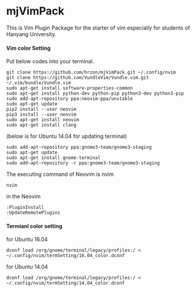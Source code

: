 # mjVimPack

This is Vim Plugin Package for the starter of vim especially for students of Hanyang University.

#### Vim color Setting

Put below codes into your terminal.

<pre><code>git clone https://github.com/hrzon/mjVimPack.git ~/.config/nvim  
git clone https://github.com/VundleVim/Vundle.vim.git ~/.vim/bundle/Vundle.vim 
sudo apt-get install software-properties-common
sudo apt-get install python-dev python-pip python3-dev python3-pip
sudo add-apt-repository ppa:neovim-ppa/unstable
sudo apt-get update
pip2 install --user neovim
pip3 install --user neovim
sudo apt-get install neovim
sudo apt-get install clang</code></pre>

(below is for Ubuntu 14.04 for updating terminal)

<pre><code>sudo add-apt-repository ppa:gnome3-team/gnome3-staging
sudo apt-get update
sudo apt-get install gnome-terminal
sudo add-apt-repository -r ppa:gnome3-team/gnome3-staging</code></pre>

The executing command of Neovim is nvim
<pre><code>nvim</code></pre>
in the Neovim
<pre><code>:PluginInstall
:UpdateRemotePlugins</code></pre>

#### Termianl color setting
for Ubuntu 16.04
<pre><code>dconf load /org/gnome/terminal/legacy/profiles:/ < ~/.config/nvim/termSetting/16.04_color.dconf</pre></code>

for Ubuntu 14.04
<pre><code>dconf load /org/gnome/terminal/legacy/profiles:/ < ~/.config/nvim/termSetting/14.04_color.dconf</pre></code>
